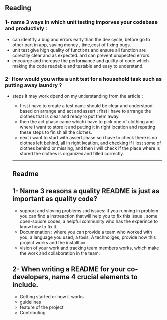 ## Reading 
### 1- name 3 ways in which unit testing imporves your codebase and productivly :

-  can identify a bug and errors early than the dev cycle, before go to other part in app, saving money , time,cost of fixing bugs.
- unit test give high quality of functions and ensure all function are corectlly clear and as expected. and can prevent unxpected errors.
- encourge and increase the performance and quiltty of code which making the code readable and testable and easy to understand.

### 2- How would you write a unit test for a household task such as putting away laundry ?
- steps it may work dpend on my understanding from the article : 
    - first i have to create a test name should be clear and understood.
        based on arrange and act and assert : first i have to arrange the clothes that is clear and ready to put them away.
     - then the act phase came which i have to pick one of clothing and where i want to store it and putting it in right location and repating these steps to finish all the clothes.
     - next i want to start with assert phase so i have to check there is no clothes left behind, all in right location, and checking if i lost some of clothes behind or missing, and then i will check if the place where is stored the clothes is organized and filled correctly.

     --- 

     ## Readme
     ## 1- Name 3 reasons a quality README is just as important as quality code?
     - support and sloving problems and issues: if you running in problem you can find a instreaction that will help you to fix this issue , some open-soucre codes, a helpful community who has the experince to know how to fix it.
     - Documenation : where you can provide a team who worked with you, a language you used, a tools, A technoliges, provide how this project works and the installtion
     -  vision of your work and  tracking team members works, which make the work and collaboration in the team. 

     ## 2- When writing a README for your co-developers, name 4 crucial elements to include.
     - Getting started or how it works.
     - guidelines 
     - feature of the project
     - Contributing 